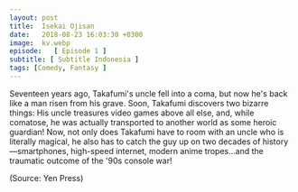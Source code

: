 ```yaml
---
layout: post
title:  Isekai Ojisan
date:   2018-08-23 16:03:30 +0300
image:  kv.webp
episode:   [ Episode 1 ]
subtitle: [ Subtitle Indonesia ]
tags: [Comedy, Fantasy ]
---
```

Seventeen years ago, Takafumi's uncle fell into a coma, but now he's back like a man risen from his grave. Soon, Takafumi discovers two bizarre things: His uncle treasures video games above all else, and, while comatose, he was actually transported to another world as some heroic guardian! Now, not only does Takafumi have to room with an uncle who is literally magical, he also has to catch the guy up on two decades of history—smartphones, high-speed internet, modern anime tropes...and the traumatic outcome of the '90s console war!

(Source: Yen Press)
